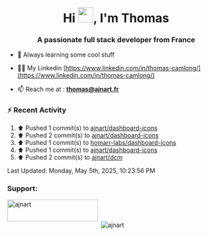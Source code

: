 <h1 align="center">Hi <img height="35px" src="https://raw.githubusercontent.com/MartinHeinz/MartinHeinz/master/wave.gif" width="35px"/>, I'm Thomas</h1>
<h3 align="center">A passionate full stack developer from France</h3>

- 🌱 Always learning some cool stuff 

- 👨‍💻 My Linkedin [https://www.linkedin.com/in/thomas-camlong/](https://www.linkedin.com/in/thomas-camlong/)

- 📫 Reach me at : **thomas@ajnart.fr**

### :zap: Recent Activity

<!--RECENT_ACTIVITY:start-->
1. ⬆️ Pushed 1 commit(s) to [ajnart/dashboard-icons](https://github.com/ajnart/dashboard-icons)<br>
2. ⬆️ Pushed 2 commit(s) to [ajnart/dashboard-icons](https://github.com/ajnart/dashboard-icons)<br>
3. ⬆️ Pushed 1 commit(s) to [homarr-labs/dashboard-icons](https://github.com/homarr-labs/dashboard-icons)<br>
4. ⬆️ Pushed 1 commit(s) to [ajnart/dashboard-icons](https://github.com/ajnart/dashboard-icons)<br>
5. ⬆️ Pushed 2 commit(s) to [ajnart/dcm](https://github.com/ajnart/dcm)<br>
<!--RECENT_ACTIVITY:end-->

<!--RECENT_ACTIVITY:last_update-->
Last Updated: Monday, May 5th, 2025, 10:23:56 PM
<!--RECENT_ACTIVITY:last_update_end-->
<h3 align="left">Support:</h3>
<p><a href="https://ko-fi.com/ajnart"> <img align="left" src="https://cdn.ko-fi.com/cdn/kofi3.png?v=3" height="50" width="210" alt="ajnart" /></a></p><br><br>

<p>&nbsp;<img align="center" src="https://github-readme-stats.vercel.app/api?username=ajnart&show_icons=true&theme=tokyonight&locale=en" alt="ajnart" /></p>
